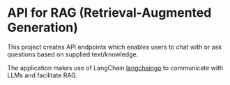 # API for RAG (Retrieval-Augmented Generation)

This project creates API endpoints which enables users to chat with or ask questions based on supplied text/knowledge.

The application makes use of LangChain [langchaingo](https://github.com/tmc/langchaingo) to communicate with LLMs and facilitate RAG.

